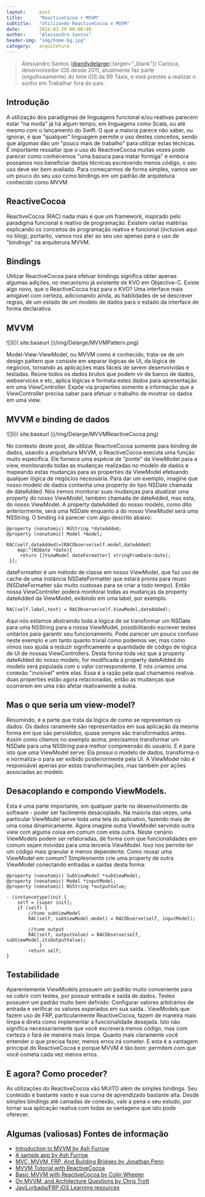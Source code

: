 ```yaml
---
layout:     post
title:      "ReactiveCocoa + MVVM"
subtitle:   "Utilizando ReactiveCocoa e MVVM"
date:       2016-03-29 00:00:00
author:     "Alessandro Santos"
header-img: "img/home-bg.jpg"
category:   arquitetura
---
```


> Alessandro Santos ([@andydelarge](https://twitter.com/andydelarge){:target="_blank"}) Carioca, desenvolvedor iOS desde 2011, atualmente faz parte (orgulhosamente) do time iOS da 99 Táxis, e está prestes a realizar o sonho em Trabalhar fora do país.

## Introdução
A utilização dos paradigmas de linguagens funcional e/ou reativas parecem estar "na moda" já há algum tempo, em linguagens como Scala, ou até mesmo com o lançamento do Swift. O que a maioria parece não saber, ou ignorar, é que "qualquer" linguagem permite o uso destes conceitos, sendo que algumas dão um "pouco mais de trabalho" para utilizar estas técnicas. É importante ressaltar que o uso do ReactiveCocoa muitas vezes pode parecer como conhecemos "uma bazuca para matar formiga" e embora possamos nos beneficiar destas técnicas escrevendo menos código, o seu uso deve ser bem avaliado. Para começarmos de forma simples, vamos ver um pouco do seu uso como bindings em um padrão de arquitetura conhecido como MVVM.


## ReactiveCocoa
ReactiveCocoa (RAC) nada mais é que um framework, inspirado pelo paradigma funcional e reativo de programação. Existem várias matérias explicando os conceitos de programação reativa e funcional (inclusive aqui no blog), portanto, vamos nos ater ao seu uso apenas para o uso de "bindings" na arquiterura MVVM.

## Bindings
Utilizar ReactiveCocoa para efetuar bindings significa obter apenas algumas adições, no mecanismo já existente de KVO em Objective-C. Existe algo novo, que o ReactiveCocoa traz para o KVO? Uma interface mais amigável com certeza, adicionando ainda, as habilidades de se descrever regras, de um estado de um modelo de dados para o estado da interface de forma declarativa.

## MVVM
![]({{ site.baseurl }}/img/Delarge/MVVMPattern.png)

Model-View-ViewModel, ou MVVM como é conhecido, trata-se de um design pattern que consiste em separar lógicas de UI, da lógica de negócios,
tornando as aplicações mais fáceis de serem desenvolvidas e testadas. Reúne todos os dados brutos que podem vir de banco de dados, webservices e etc, aplica lógicas e formata estes dados para apresentação em uma ViewController. Expõe via properties somente a informação que a ViewController precisa saber para efetuar o trabalho de mostrar os dados em uma view.

## MVVM e binding de dados

![]({{ site.baseurl }}/img/Delarge/MVVMReactiveCocoa.png)

No contexto deste post, de utilizar ReactiveCocoa somente para binding de dados, usando a arquitetura MVVM, o ReactiveCocoa executa uma função muito específica. Ele fornece uma espécie de "ponte" da ViewModel para a view, monitorando todas as mudanças realizadas no modelo de dados e mapeando estas mudanças para as properties da ViewModel efetuando qualquer lógica de negócios necessária.
Para dar um exemplo, imagine que nosso modelo de dados contenha uma property do tipo NSDate chamada de dateAdded. Nós iremos monitorar suas mudanças para atualizar uma property do nosso ViewModel, também chamada de dateAdded, mas esta, do nosso ViewModel. A property dateAdded do nosso modelo, como dito anteriormente, será uma NSDate enquanto a do nosso ViewModel será uma NSString. O binding irá parecer com algo descrito abaixo:

~~~objc
@property (nonatomic) NSString *dateAdded;
@property (nonatomic) Model *model;

RAC(self,dateAdded)=[RACObserve(self.model,dateAdded)
	map:^(NSDate *date){
	 return [[ViewModel dateFormatter] stringFromDate:date];
 }];
~~~

dateFormatter é um método de classe em nosso ViewModel, que faz uso de cache de uma instância NSDateFormatter que estará pronta para reuso (NSDateFormatter são muito custosas para se criar a todo tempo). Então nossa ViewController poderá monitorar todas as mudanças da property dateAdded da ViewModel, exibindo em uma label, por exemplo.


~~~objc
RAC(self.label,text) = RACObserve(self.ViewModel,dateAdded);
~~~

Aqui nós estamos abstraindo toda a lógica de se transformar um NSDate para uma NSString para a nossa ViewModel, possibilitando escrever testes unitários para garantir seu funcionamento. Pode parecer um pouco confuso neste exemplo e um tanto quanto trivial como podemos ver, mas como vimos isso ajuda a reduzir significamente a quantidade de código de lógica de UI de nossas ViewControllers.
Desta forma toda vez que a property dateAdded do nosso modelo, for modificada a property dateAdded do modelo será populada com o valor correspondente. E nós criamos uma conexão "invisível" entre elas. Essa é a razão pela qual chamamos reativa: duas properties estão agora relacionadas, então as mudanças que ocorrerem em uma irão afetar reativamente a outra.    

## Mas o que seria um view-model?

Resumindo, é a parte que trata da lógica de como se representam os dados. Os dados raramente são representados em sua aplicação da mesma forma em que são persistidos, quase sempre são transformados antes. Assim como citamos no exemplo acima, precisamos transformar um NSDate para uma NSString para melhor compreensão do usuário. E é para isto que uma ViewModel serve: Ela possui o modelo de dados, transforma-o e normaliza-o para ser exibido posteriormente pela UI. A ViewModel não é responsável apenas por estas transformações, mas também por ações associadas ao modelo.

## Desacoplando e compondo ViewModels.
Esta é uma parte importante, em qualquer parte no desenvolvimento de software - poder ser facilmente desacoplado. Na maioria das vezes, uma particular ViewModel serve toda uma tela do aplicativo, fazendo mais de uma coisa dinamicamente. Agora imagine outra ViewModel servindo outra view com alguma coisa em comum com esta outra. Neste cenário ViewModels podem ser refatoradas, de forma com que funcionalidades em comum sejam movidas para uma terceira ViewModel. Isso nos permite ter um código mais granular e menos dependente. Como reusar uma ViewModel em comum? Simplesmente crie uma property de outra ViewModel conectando entradas e saídas desta forma:

~~~objc
@property (nonatomic) SubViewModel *subViewModel;
@property (nonatomic) Model *inputModel;
@property (nonatomic) NSString *outputValue;

- (instancetype)init {
    self = [super init];
    if (self) {
        //tune subViewModel
        RAC(self, subViewModel.model) = RACObserve(self, inputModel);

        //tune output
        RAC(self, outputValue) = RACObserve(self, subViewModel.itsOutputValue);
			}
		return self;
}
~~~

## Testabilidade

Aparentemente ViewModels possuem um padrão muito conveniente para se cobrir com testes, por possuir entrada e saída de dados. Testes possuem um padrão muito bem definido: Configurar valores arbitrários de entrada e verificar os valores esperados em sua saída..
ViewModels que fazem uso de FRP, particularmente ReactiveCocoa, fazem de maneira mais limpa e direta como implementar a funcionalidade desejada. Isto não significa necessariamente que você escreverá menos código, mas com certeza o fará de maneira mais limpa. Quanto mais claramente você entender o que precisa fazer, menos erros irá cometer. E esta é a vantagem principal do ReactiveCocoa e porque MVVM é tão bom: permitem com que você cometa cada vez menos erros.

## E agora? Como proceder?
As utilizações do ReactiveCocoa vão MUITO além de simples bindings. Seu conteúdo é bastante vasto e sua curva de aprendizado bastante alta. Desde simples bindings até camadas de conexão, vale a pena o seu estudo, por tornar sua aplicação reativa com todas as vantagens que isto pode oferecer.   

## Algumas (valiosas) Fontes de informação
* [Introduction to MVVM by Ash Furrow ](https://www.objc.io/issues/13-architecture/mvvm/)
* [A sample app by Ash Furrow](https://github.com/AshFurrow/C-41)
* [MVC, MVVM, FRP, And Building Bridges by Jonathan Penn](http://cocoamanifest.net/articles/2013/10/mvc-mvvm-frp-and-building-bridges.html)
* [MVVM Tutorial with ReactiveCocoa](https://www.raywenderlich.com/74106/mvvm-tutorial-with-ReactiveCocoa-part-1)
* [Basic MVVM with ReactiveCocoa by Colin Wheeler](http://cocoasamurai.blogspot.com.br/2013/03/basic-mvvm-with-ReactiveCocoa.html)
* [On MVVM, and Architecture Questions by Chris Trott](http://twocentstudios.com/2014/06/08/on-mvvm-and-architecture-questions/)
* [JaviLorbada/FRP iOS Learning resources](https://gist.github.com/JaviLorbada/4a7bd6129275ebefd5a6)
